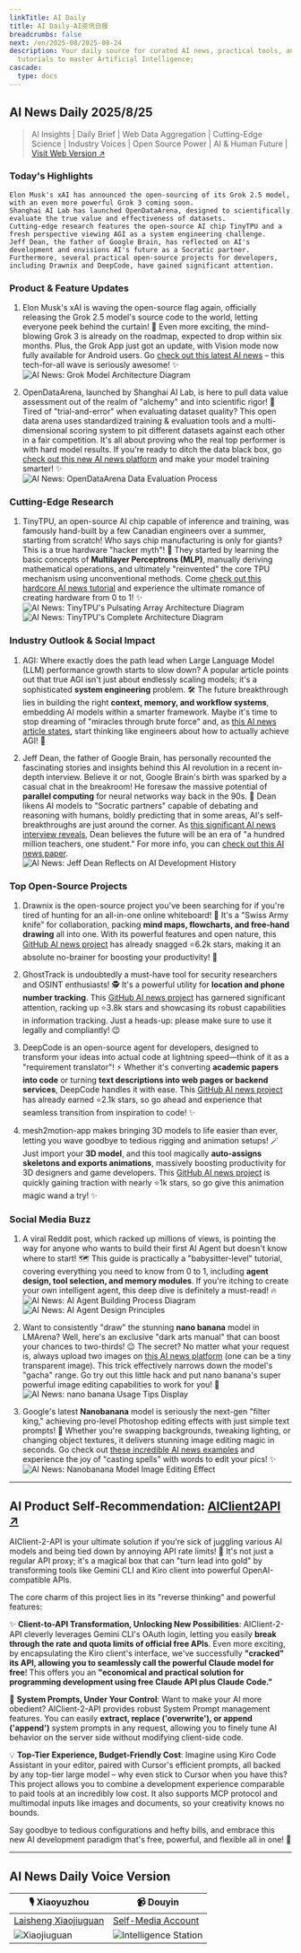 ```yaml
---
linkTitle: AI Daily
title: AI Daily-AI资讯日报
breadcrumbs: false
next: /en/2025-08/2025-08-24
description: Your daily source for curated AI news, practical tools, and actionable
  tutorials to master Artificial Intelligence;
cascade:
  type: docs
---
```

## AI News Daily 2025/8/25

> AI Insights | Daily Brief | Web Data Aggregation | Cutting-Edge Science | Industry Voices | Open Source Power | AI & Human Future | [Visit Web Version ↗️](https://ai.hubtoday.app/)

### **Today's Highlights**

```
Elon Musk's xAI has announced the open-sourcing of its Grok 2.5 model, with an even more powerful Grok 3 coming soon.
Shanghai AI Lab has launched OpenDataArena, designed to scientifically evaluate the true value and effectiveness of datasets.
Cutting-edge research features the open-source AI chip TinyTPU and a fresh perspective viewing AGI as a system engineering challenge.
Jeff Dean, the father of Google Brain, has reflected on AI's development and envisions AI's future as a Socratic partner.
Furthermore, several practical open-source projects for developers, including Drawnix and DeepCode, have gained significant attention.
```

### Product & Feature Updates
1. Elon Musk's xAI is waving the open-source flag again, officially releasing the Grok 2.5 model's source code to the world, letting everyone peek behind the curtain! 🤩 Even more exciting, the mind-blowing Grok 3 is already on the roadmap, expected to drop within six months. Plus, the Grok App just got an update, with Vision mode now fully available for Android users. Go [check out this latest AI news](https://www.aibase.com/zh/news/20756) – this tech-for-all wave is seriously awesome! ✨<br/>![AI News: Grok Model Architecture Diagram](https://source.hubtoday.app/images/2025/08/news_01k3efwzzpeszt7yxfcpyhjw62.avif)<br/>

2. OpenDataArena, launched by Shanghai AI Lab, is here to pull data value assessment out of the realm of "alchemy" and into scientific rigor! 🧪 Tired of "trial-and-error" when evaluating dataset quality? This open data arena uses standardized training & evaluation tools and a multi-dimensional scoring system to pit different datasets against each other in a fair competition. It's all about proving who the real top performer is with hard model results. If you're ready to ditch the data black box, go [check out this new AI news platform](https://opendataarena.github.io/index.html) and make your model training smarter! ✨<br/>![AI News: OpenDataArena Data Evaluation Process](https://source.hubtoday.app/images/2025/08/news_01k3efx1vpe0yahf9yckgyf1ed.avif)<br/>

### Cutting-Edge Research
1. TinyTPU, an open-source AI chip capable of inference and training, was famously hand-built by a few Canadian engineers over a summer, starting from scratch! Who says chip manufacturing is only for giants? This is a true hardware "hacker myth"! 🤯 They started by learning the basic concepts of **Multilayer Perceptrons (MLP)**, manually deriving mathematical operations, and ultimately "reinvented" the core TPU mechanism using unconventional methods. Come [check out this hardcore AI news tutorial](https://www.jiqizhixin.com/articles/2025-08-24-3) and experience the ultimate romance of creating hardware from 0 to 1! ✨<br/>![AI News: TinyTPU's Pulsating Array Architecture Diagram](https://source.hubtoday.app/images/2025/08/news_01k3efx61cfnn8063va08kphtf.avif)<br/>![AI News: TinyTPU's Complete Architecture Diagram](https://source.hubtoday.app/images/2025/08/news_01k3efxcxje86r29r4z28zdq5c.avif)<br/>

### Industry Outlook & Social Impact
1. AGI: Where exactly does the path lead when Large Language Model (LLM) performance growth starts to slow down? A popular article points out that true AGI isn't just about endlessly scaling models; it's a sophisticated **system engineering** problem. 🛠️ The future breakthrough lies in building the right **context, memory, and workflow systems**, embedding AI models within a smarter framework. Maybe it's time to stop dreaming of "miracles through brute force" and, as [this AI news article states](https://readhacker.news/s/6AfyA), start thinking like engineers about how to actually achieve AGI! 🧠

2. Jeff Dean, the father of Google Brain, has personally recounted the fascinating stories and insights behind this AI revolution in a recent in-depth interview. Believe it or not, Google Brain's birth was sparked by a casual chat in the breakroom! He foresaw the massive potential of **parallel computing** for neural networks way back in the 90s. 🤯 Dean likens AI models to "Socratic partners" capable of debating and reasoning with humans, boldly predicting that in some areas, AI's self-breakthroughs are just around the corner. As [this significant AI news interview reveals](https://mp.weixin.qq.com/s?__biz=MzI3MTA0MTk1MA==&mid=2652622197&idx=1&sn=96b6899e96bd7387ac336db9d33474bc), Dean believes the future will be an era of "a hundred million teachers, one student." For more info, you can [check out this AI news paper](https://drive.google.com/file/d/1I1fs4sczbCaACzA9XwxR3DiuXV0qmejL/view).<br/>![AI News: Jeff Dean Reflects on AI Development History](https://source.hubtoday.app/images/2025/08/news_01k3efxfg8ej6sycv18n9pzhef.avif)<br/>

### Top Open-Source Projects
1. Drawnix is the open-source project you've been searching for if you're tired of hunting for an all-in-one online whiteboard! 🎨 It's a "Swiss Army knife" for collaboration, packing **mind maps, flowcharts, and free-hand drawing** all into one. With its powerful features and open nature, this [GitHub AI news project](https://github.com/plait-board/drawnix) has already snagged ⭐6.2k stars, making it an absolute no-brainer for boosting your productivity! 🚀<br/>

2. GhostTrack is undoubtedly a must-have tool for security researchers and OSINT enthusiasts! 🕵️ It's a powerful utility for **location and phone number tracking**. This [GitHub AI news project](https://github.com/HunxByts/GhostTrack) has garnered significant attention, racking up ⭐3.8k stars and showcasing its robust capabilities in information tracking. Just a heads-up: please make sure to use it legally and compliantly! 😉<br/>

3. DeepCode is an open-source agent for developers, designed to transform your ideas into actual code at lightning speed—think of it as a "requirement translator"! ⚡️ Whether it's converting **academic papers into code** or turning **text descriptions into web pages or backend services**, DeepCode handles it with ease. This [GitHub AI news project](https://github.com/HKUDS/DeepCode) has already earned ⭐2.1k stars, so go ahead and experience that seamless transition from inspiration to code! ✨<br/>

4. mesh2motion-app makes bringing 3D models to life easier than ever, letting you wave goodbye to tedious rigging and animation setups! 🪄 Just import your **3D model**, and this tool magically **auto-assigns skeletons and exports animations**, massively boosting productivity for 3D designers and game developers. This [GitHub AI news project](https://github.com/scottpetrovic/mesh2motion-app) is quickly gaining traction with nearly ⭐1k stars, so go give this animation magic wand a try! ✨<br/>

### Social Media Buzz
1. A viral Reddit post, which racked up millions of views, is pointing the way for anyone who wants to build their first AI Agent but doesn't know where to start! 🗺️ This guide is practically a "babysitter-level" tutorial, covering everything you need to know from 0 to 1, including **agent design, tool selection, and memory modules**. If you're itching to create your own intelligent agent, this deep dive is definitely a must-read! 🔥<br/>![AI News: AI Agent Building Process Diagram](https://source.hubtoday.app/images/2025/08/news_01k3efxj0xes3rfejn4mmgnnma.avif)<br/>![AI News: AI Agent Design Principles](https://source.hubtoday.app/images/2025/08/news_01k3efxn8de94b2jmcj8fbmvd2.avif)<br/>

2. Want to consistently "draw" the stunning **nano banana** model in LMArena? Well, here's an exclusive "dark arts manual" that can boost your chances to two-thirds! 😉 The secret? No matter what your request is, always upload two images on [this AI news platform](https://x.com/Gorden_Sun/status/1959550106757423171) (one can be a tiny transparent image). This trick effectively narrows down the model's "gacha" range. Go try out this little hack and put nano banana's super powerful image editing capabilities to work for you! 🎨<br/>![AI News: nano banana Usage Tips Display](https://source.hubtoday.app/images/2025/08/news_01k3efxt98f4q8dsx2wxrs96z1.avif)<br/>

3. Google's latest **Nanobanana** model is seriously the next-gen "filter king," achieving pro-level Photoshop editing effects with just simple text prompts! 🤩 Whether you're swapping backgrounds, tweaking lighting, or changing object textures, it delivers stunning image editing magic in seconds. Go check out [these incredible AI news examples](https://x.com/tuturetom/status/1959538517148872840) and experience the joy of "casting spells" with words to edit your pics! ✨<br/>![AI News: Nanobanana Model Image Editing Effect](https://source.hubtoday.app/images/2025/08/news_01k3efxwtbfm18h9zf6ck65n6m.avif)<br/>

---

## **AI Product Self-Recommendation: [AIClient2API ↗️](https://github.com/justlovemaki/AIClient-2-API)**

AIClient-2-API is your ultimate solution if you're sick of juggling various AI models and being tied down by annoying API rate limits! 🚀 It's not just a regular API proxy; it's a magical box that can "turn lead into gold" by transforming tools like Gemini CLI and Kiro client into powerful OpenAI-compatible APIs.

The core charm of this project lies in its "reverse thinking" and powerful features:

✨ **Client-to-API Transformation, Unlocking New Possibilities**: AIClient-2-API cleverly leverages Gemini CLI's OAuth login, letting you easily **break through the rate and quota limits of official free APIs**. Even more exciting, by encapsulating the Kiro client's interface, we've successfully **"cracked" its API, allowing you to seamlessly call the powerful Claude model for free**! This offers you an **"economical and practical solution for programming development using free Claude API plus Claude Code."**

🔧 **System Prompts, Under Your Control**: Want to make your AI more obedient? AIClient-2-API provides robust System Prompt management features. You can easily **extract, replace ('overwrite'), or append ('append')** system prompts in any request, allowing you to finely tune AI behavior on the server side without modifying client-side code.

💡 **Top-Tier Experience, Budget-Friendly Cost**: Imagine using Kiro Code Assistant in your editor, paired with Cursor's efficient prompts, all backed by any top-tier large model – why even stick to Cursor when you have this? This project allows you to combine a development experience comparable to paid tools at an incredibly low cost. It also supports MCP protocol and multimodal inputs like images and documents, so your creativity knows no bounds.

Say goodbye to tedious configurations and hefty bills, and embrace this new AI development paradigm that's free, powerful, and flexible all in one! 🥳

---

## **AI News Daily Voice Version**

| 🎙️ **Xiaoyuzhou** | 📹 **Douyin** |
| --- | --- |
| [Laisheng Xiaojiuguan](https://www.xiaoyuzhoufm.com/podcast/683c62b7c1ca9cf575a5030e) | [Self-Media Account](https://www.douyin.com/user/MS4wLjABAAAAwpwqPQlu38sO38VyWgw9ZjDEnN4bMR5j8x111UxpseHR9DpB6-CveI5KRXOWuFwG)|
| ![Xiaojiuguan](https://source.hubtoday.app/images/2025/08/news_01k3efxzchffvb0c8brmb8c2dp.avif) | ![Intelligence Station](https://source.hubtoday.app/images/2025/08/news_01k3efy12xend9wc7j2mvjs07v.avif) |